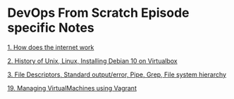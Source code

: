 # DevOps From Scratch Episode specific Notes

[1. How does the internet work](ep/1-how-does-the-internet-work.md)

[2. History of Unix, Linux, Installing Debian 10 on Virtualbox](ep/2-unix-linux-installing-debian-10-on-virtualbox.md)

[3. File Descriptors, Standard output/error, Pipe, Grep, File system hierarchy](ep/5-file-descriptors-standard-out-err-pipe-file-system.md)

[19. Managing VirtualMachines using Vagrant](ep/19-vagrant-intro.md)  